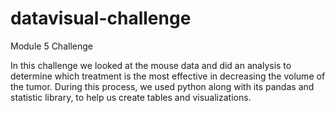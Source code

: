 # datavisual-challenge
Module 5 Challenge

In this challenge we looked at the mouse data and did an analysis to determine which treatment is the most effective in decreasing the volume of the tumor. During this process, we used python along with its pandas and statistic library, to help us create tables and visualizations.